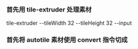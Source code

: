 
### 首先用 tile-extruder 处理素材

tile-extruder --tileWidth 32 --tileHeight 32 --input 

### 首先将 autotile 素材使用 convert 指令切成
